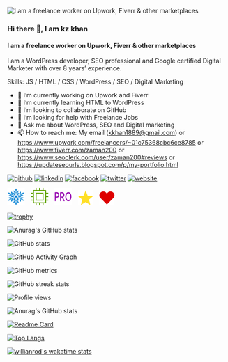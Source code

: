 ![I am a freelance worker on Upwork, Fiverr & other marketplaces](https://media-exp1.licdn.com/dms/image/C5616AQGHHeerFZl0sQ/profile-displaybackgroundimage-shrink_350_1400/0/1601053189648?e=1646870400&v=beta&t=ZdX5JMm1kPKPxQ-JnVUNfvhAY8PJ0qJueE41k8tp-0Y)
### Hi there 👋, I am kz khan
#### I am a freelance worker on Upwork, Fiverr & other marketplaces


I am a WordPress developer, SEO professional and Google certified Digital Marketer with over 8 years’ experience.

Skills: JS / HTML / CSS / WordPress / SEO / Digital Marketing

- 🔭 I’m currently working on Upwork and Fiverr 
- 🌱 I’m currently learning HTML to WordPress 
- 👯 I’m looking to collaborate on GitHub 
- 🤔 I’m looking for help with Freelance Jobs 
- 💬 Ask me about WordPress, SEO and Digital marketing 
- 📫 How to reach me: My email (kkhan1889@gmail.com) or https://www.upwork.com/freelancers/~01c75368cbc6ce8785 or https://www.fiverr.com/zaman200 or https://www.seoclerk.com/user/zaman200#reviews or https://updateseourls.blogspot.com/p/my-portfolio.html 


[<img src='https://cdn.jsdelivr.net/npm/simple-icons@3.0.1/icons/github.svg' alt='github' height='40'>](https://github.com/https://github.com/zaman2000)  [<img src='https://cdn.jsdelivr.net/npm/simple-icons@3.0.1/icons/linkedin.svg' alt='linkedin' height='40'>](https://www.linkedin.com/in/https://www.linkedin.com/in/khairuzzaman-khan//)  [<img src='https://cdn.jsdelivr.net/npm/simple-icons@3.0.1/icons/facebook.svg' alt='facebook' height='40'>](https://www.facebook.com/https://www.facebook.com/zaman.khan.seo/)  [<img src='https://cdn.jsdelivr.net/npm/simple-icons@3.0.1/icons/twitter.svg' alt='twitter' height='40'>](https://twitter.com/zaman0)  [<img src='https://cdn.jsdelivr.net/npm/simple-icons@3.0.1/icons/icloud.svg' alt='website' height='40'>](https://updateseourls.blogspot.com/)  

<a href='https://archiveprogram.github.com/'><img src='https://raw.githubusercontent.com/acervenky/animated-github-badges/master/assets/acbadge.gif' width='40' height='40'></a> <a href='https://docs.github.com/en/developers'><img src='https://raw.githubusercontent.com/acervenky/animated-github-badges/master/assets/devbadge.gif' width='40' height='40'></a> <a href='https://github.com/pricing'><img src='https://raw.githubusercontent.com/acervenky/animated-github-badges/master/assets/pro.gif' width='40' height='40'></a> <a href='https://stars.github.com/'><img src='https://raw.githubusercontent.com/acervenky/animated-github-badges/master/assets/starbadge.gif' width='35' height='35'></a> <a href='https://docs.github.com/en/github/supporting-the-open-source-community-with-github-sponsors'><img src='https://raw.githubusercontent.com/acervenky/animated-github-badges/master/assets/sponsorbadge.gif' width='35' height='35'></a> 

[![trophy](https://github-profile-trophy.vercel.app/?username=https://github.com/zaman2000)](https://github.com/ryo-ma/github-profile-trophy)

![Anurag's GitHub stats](https://github-readme-stats.vercel.app/api?username=zaman2000&show_icons=true)

![GitHub stats](https://github-readme-stats.vercel.app/api?username=https://github.com/zaman2000&show_icons=true&count_private=true)  

![GitHub Activity Graph](https://activity-graph.herokuapp.com/graph?username=https://github.com/zaman2000)  

![GitHub metrics](https://metrics.lecoq.io/https://github.com/zaman2000)  

![GitHub streak stats](https://github-readme-streak-stats.herokuapp.com/?user=https://github.com/zaman2000)  

![Profile views](https://gpvc.arturio.dev/https://github.com/zaman2000)  

![Anurag's GitHub stats](https://github-readme-stats.vercel.app/api?username=zaman2000&show_icons=true&theme=radical)

[![Readme Card](https://github-readme-stats.vercel.app/api/pin/?username=zaman2000&repo=github-readme-stats)](https://github.com/anuraghazra/github-readme-stats)

[![Top Langs](https://github-readme-stats.vercel.app/api/top-langs/?username=zaman2000&layout=compact)](https://github.com/anuraghazra/github-readme-stats)

[![willianrod's wakatime stats](https://github-readme-stats.vercel.app/api/wakatime?username=zaman2000)](https://github.com/anuraghazra/github-readme-stats)
